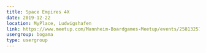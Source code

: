 ```yaml
---
title: Space Empires 4X
date: 2019-12-22
location: MyPlace, Ludwigshafen
link: https://www.meetup.com/Mannheim-Boardgames-Meetup/events/258132572/
usergroup: bogama
type: usergroup
---
```

